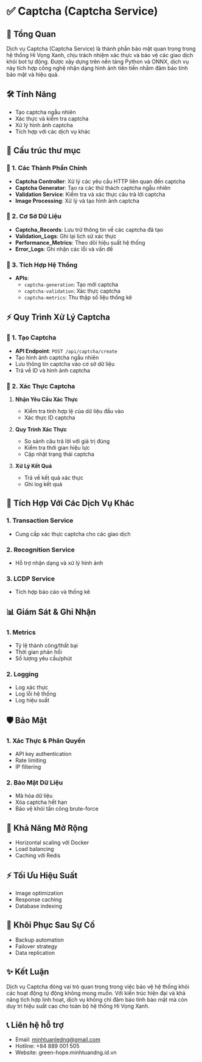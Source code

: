 # ✅ Captcha (Captcha Service)

## 💫 Tổng Quan
Dịch vụ Captcha (Captcha Service) là thành phần bảo mật quan trọng trong hệ thống Hi Vọng Xanh, chịu trách nhiệm xác thực và bảo vệ các giao dịch khỏi bot tự động. Được xây dựng trên nền tảng Python và ONNX, dịch vụ này tích hợp công nghệ nhận dạng hình ảnh tiên tiến nhằm đảm bảo tính bảo mật và hiệu quả.

## 🛠️ Tính Năng
- Tạo captcha ngẫu nhiên
- Xác thực và kiểm tra captcha
- Xử lý hình ảnh captcha
- Tích hợp với các dịch vụ khác

## 📁 Cấu trúc thư mục

### 🔌 1. Các Thành Phần Chính
- **Captcha Controller**: Xử lý các yêu cầu HTTP liên quan đến captcha
- **Captcha Generator**: Tạo ra các thử thách captcha ngẫu nhiên
- **Validation Service**: Kiểm tra và xác thực câu trả lời captcha
- **Image Processing**: Xử lý và tạo hình ảnh captcha

### 💾 2. Cơ Sở Dữ Liệu
- **Captcha_Records**: Lưu trữ thông tin về các captcha đã tạo
- **Validation_Logs**: Ghi lại lịch sử xác thực
- **Performance_Metrics**: Theo dõi hiệu suất hệ thống
- **Error_Logs**: Ghi nhận các lỗi và vấn đề

### 🔗 3. Tích Hợp Hệ Thống
- **APIs**:
  - `captcha-generation`: Tạo mới captcha
  - `captcha-validation`: Xác thực captcha
  - `captcha-metrics`: Thu thập số liệu thống kê

## ⚡ Quy Trình Xử Lý Captcha

### 🎯 1. Tạo Captcha
- **API Endpoint**: `POST /api/captcha/create`
- Tạo hình ảnh captcha ngẫu nhiên
- Lưu thông tin captcha vào cơ sở dữ liệu
- Trả về ID và hình ảnh captcha

### 🔄 2. Xác Thực Captcha
1. **Nhận Yêu Cầu Xác Thực**
   - Kiểm tra tính hợp lệ của dữ liệu đầu vào
   - Xác thực ID captcha

2. **Quy Trình Xác Thực**
   - So sánh câu trả lời với giá trị đúng
   - Kiểm tra thời gian hiệu lực
   - Cập nhật trạng thái captcha

3. **Xử Lý Kết Quả**
   - Trả về kết quả xác thực
   - Ghi log kết quả

## 🔨 Tích Hợp Với Các Dịch Vụ Khác

### 1. Transaction Service
- Cung cấp xác thực captcha cho các giao dịch

### 2. Recognition Service
- Hỗ trợ nhận dạng và xử lý hình ảnh

### 3. LCDP Service
- Tích hợp báo cáo và thống kê

## 📊 Giám Sát & Ghi Nhận

### 1. Metrics
- Tỷ lệ thành công/thất bại
- Thời gian phản hồi
- Số lượng yêu cầu/phút

### 2. Logging
- Log xác thực
- Log lỗi hệ thống
- Log hiệu suất

## 🛡️ Bảo Mật

### 1. Xác Thực & Phân Quyền
- API key authentication
- Rate limiting
- IP filtering

### 2. Bảo Mật Dữ Liệu
- Mã hóa dữ liệu
- Xóa captcha hết hạn
- Bảo vệ khỏi tấn công brute-force

## 🚀 Khả Năng Mở Rộng
- Horizontal scaling với Docker
- Load balancing
- Caching với Redis

## ⚡ Tối Ưu Hiệu Suất
- Image optimization
- Response caching
- Database indexing

## 🔄 Khôi Phục Sau Sự Cố
- Backup automation
- Failover strategy
- Data replication

## ✨ Kết Luận
Dịch vụ Captcha đóng vai trò quan trọng trong việc bảo vệ hệ thống khỏi các hoạt động tự động không mong muốn. Với kiến trúc hiện đại và khả năng tích hợp linh hoạt, dịch vụ không chỉ đảm bảo tính bảo mật mà còn duy trì hiệu suất cao cho toàn bộ hệ thống Hi Vọng Xanh.
## 📞 Liên hệ hỗ trợ
- Email: minhtuanledng@gmail.com 
- Hotline: +84 889 001 505 
- Website: green-hope.minhtuandng.id.vn

